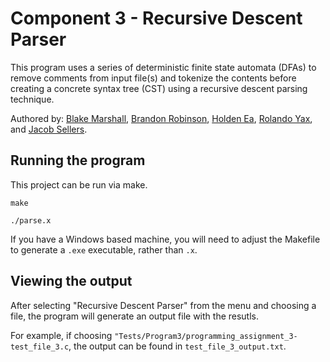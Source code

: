 # Component 3 - Recursive Descent Parser

This program uses a series of deterministic finite state automata (DFAs) to remove comments from input file(s) and tokenize the contents before creating a concrete syntax tree (CST) using a recursive descent parsing technique.

Authored by: [Blake Marshall](https://github.com/officialblake), [Brandon Robinson](https://github.com/brandonuscg), [Holden Ea](https://github.com/holdenkea), [Rolando Yax](https://github.com/Ryax3), and [Jacob Sellers](https://github.com/JacobS999).

## Running the program

This project can be run via make.

```make```

```./parse.x```

If you have a Windows based machine, you will need to adjust the Makefile to generate a ```.exe``` executable, rather than ```.x```.

## Viewing the output 

After selecting "Recursive Descent Parser" from the menu and choosing a file, the program will generate an output file with the resutls. 

For example, if choosing ```"Tests/Program3/programming_assignment_3-test_file_3.c```, the output can be found in ```test_file_3_output.txt```.
